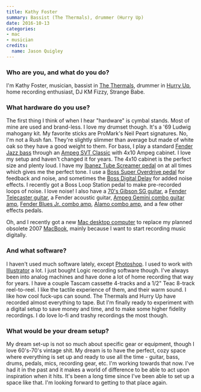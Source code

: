 ```yaml
---
title: Kathy Foster
summary: Bassist (The Thermals), drummer (Hurry Up)
date: 2016-10-13
categories:
- mac
- musician
credits:
  name: Jason Quigley
---
```


### Who are you, and what do you do?

I'm Kathy Foster, musician, bassist in [The Thermals](http://www.thethermals.com/ "An indie band from Portland."), drummer in [Hurry Up](https://hurryup.cashmusic.org/ "A punk band from Portland."), home recording enthusiast, DJ KM Fizzy, Strange Babe. 

### What hardware do you use?

The first thing I think of when I hear "hardware" is cymbal stands. Most of mine are used and brand-less. I love my drumset though. It's a '69 Ludwig mahogany kit. My favorite sticks are ProMark's Neil Peart signatures. No, I'm not a Rush fan. They're slightly slimmer than average but made of white oak so they have a good weight to them. For bass, I play a standard [Fender Jazz bass][jazz-bass] through an [Ampeg SVT Classic][svt-cl] with 4x10 Ampeg cabinet. I love my setup and haven't changed it for years. The 4x10 cabinet is the perfect size and plenty loud. I have my [Ibanez Tube Screamer pedal][tube-screamer] on at all times which gives me the perfect tone. I use a [Boss Super Overdrive pedal][sd-1] for feedback and noise, and sometimes the [Boss Digital Delay][dd-3] for added noise effects. I recently got a Boss Loop Station pedal to make pre-recorded loops of noise. I love noise! I also have a [70's Gibson SG guitar][gibson-sg], a [Fender Telecaster guitar][telecaster], a Fender acoustic guitar, [Ampeg Gemini combo guitar amp][gemini], [Fender Blues Jr. combo amp][blues-junior-iii], [Alamo combo amp][jet], and a few other effects pedals.

Oh, and I recently got a new [Mac desktop computer][imac] to replace my planned obsolete 2007 [MacBook][], mainly because I want to start recording music digitally. 

### And what software?

I haven't used much software lately, except [Photoshop][]. I used to work with [Illustrator][] a lot. I just bought Logic recording software though. I've always been into analog machines and have done a lot of home recording that way for years. I have a couple Tascam cassette 4-tracks and a 1/2" Teac 8-track reel-to-reel. I like the tactile experience of them, and their warm sound. I like how cool fuck-ups can sound. The Thermals and Hurry Up have recorded almost everything to tape. But I'm finally ready to experiment with a digital setup to save money and time, and to make some higher fidelity recordings. I do love lo-fi and trashy recordings the most though.

### What would be your dream setup?

My dream set-up is not so much about specific gear or equipment, though I love 60's-70's vintage shit. My dream is to have the perfect, cozy space where everything is set up and ready to use all the time - guitar, bass, drums, pedals, mics, recording gear, etc. I'm working towards that now. I've had it in the past and it makes a world of difference to be able to act upon inspiration when it hits. It's been a long time since I've been able to set up a space like that. I'm looking forward to getting to that place again.

[blues-junior-iii]: http://web.archive.org/web/20210618204947/https://www.fender.com/guitar-amplifiers/contemporary/blues-junior-iii/product-2230500.html "A guitar amp."
[dd-3]: https://www.boss.info/us/products/dd-3/ "A guitar delay pedal."
[gemini]: http://web.archive.org/web/20190506094422/https://www.guitarcenter.com/Used/Ampeg/Vintage-GEMINI-1-MODEL-G12-Tube-Guitar-Combo-Amp.gc "A guitar amp."
[gibson-sg]: https://en.wikipedia.org/wiki/Gibson_SG "An electric guitar."
[illustrator]: https://www.adobe.com/products/illustrator.html "A vector graphics editor."
[imac]: https://www.apple.com/imac/ "An all-in-one computer."
[jazz-bass]: https://en.wikipedia.org/wiki/Fender_Jazz_Bass "An electric bass."
[jet]: http://thestereoclub.blogspot.com.au/2009/07/alamo-jet-guitar-amp.html "A guitar amp."
[macbook]: https://en.wikipedia.org/wiki/MacBook "A laptop."
[photoshop]: https://www.adobe.com/products/photoshop.html "A bitmap image editor."
[sd-1]: https://www.boss.info/us/products/sd-1/ "A guitar pedal."
[svt-cl]: http://www.ampeg.com/products/classic/svtcl/ "A bass amp."
[telecaster]: https://en.wikipedia.org/wiki/Fender_Telecaster "An electric guitar."
[tube-screamer]: https://en.wikipedia.org/wiki/Ibanez_Tube_Screamer "A guitar pedal."

